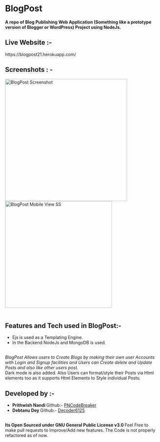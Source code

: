 # BlogPost
<b>A repo of Blog Publishing Web Application (Something like a prototype version of Blogger or WordPress) Project using NodeJs.</b>
<br>
<h2> Live Website :- </h2> https://blogpost21.herokuapp.com/
<br>
<h2> Screenshots : - </h2> 
<img src="https://user-images.githubusercontent.com/41236287/108111112-45127e80-70ba-11eb-9bcf-7cb7b0ea23bb.jpg" alt="BlogPost Screenshot" width="auto" height="400px"> <br> 
<img src="https://user-images.githubusercontent.com/41236287/108111474-b94d2200-70ba-11eb-87fd-e073a4a5cb5f.jpg" alt="BlogPost Mobile View SS" width="auto" align="center" height="350px">
<br>
<br>
<h2> Features and Tech used in BlogPost:- </h2>
<ul><li> Ejs is used as a Templating Engine.</li>
  <li> In the Backend NodeJs and MongoDB is used.</li></ul>
  <br><em>BlogPost Allows users to Create Blogs by making their own user Accounts with Login and Signup facilities and Users can Create delete and Update Posts and also like  other users post.</em><br> Dark mode is also added. Also Users can format/style their Posts via Html elements too as it supports Html Elements to Style individual Posts.
  <br>
<h2> Developed by :- </h2>
<ul><li><b> Prithwish Nandi </b> Github:- <a href="https://github.com/PnCodeBreaker">PNCodeBreaker</a></li>
<li><b> Debtanu Dey </b> Github:- <a href="https://github.com/Decoder6125">Decoder6125</a></li></ul><br>
<b> Its Open Sourced under GNU General Public License v3.0 </b>
Feel Free to make pull requests to Improve/Add new features.
The Code is not properly refactored as of now.

  

